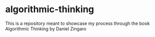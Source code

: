 # algorithmic-thinking

This is a repository meant to showcase my process through the book Algorithmic Thinking by Daniel Zingaro
